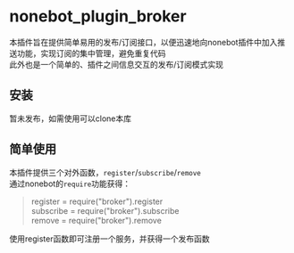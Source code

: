 # nonebot_plugin_broker
本插件旨在提供简单易用的发布/订阅接口，以便迅速地向nonebot插件中加入推送功能，实现订阅的集中管理，避免重复代码<br>
此外也是一个简单的、插件之间信息交互的发布/订阅模式实现
## 安装
暂未发布，如需使用可以clone本库
## 简单使用
本插件提供三个对外函数，<code>register</code>/<code>subscribe</code>/<code>remove</code><br>
通过nonebot的<code>require</code>功能获得：<br>
>register = require("broker").register<br>
>subscribe = require("broker").subscribe<br>
>remove = require("broker").remove

使用register函数即可注册一个服务，并获得一个发布函数
